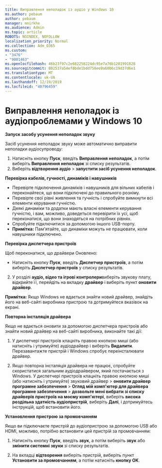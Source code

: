 ```yaml
---
title: Виправлення неполадок із аудіо у Windows 10
ms.author: pebaum
author: pebaum
manager: mnirkhe
ms.audience: Admin
ms.topic: article
ROBOTS: NOINDEX, NOFOLLOW
localization_priority: Normal
ms.collection: Adm_O365
ms.custom:
- "3476"
- "9001463"
ms.openlocfilehash: 46b23f97c2e682258224dc95e7a76b1201991828
ms.sourcegitcommit: 802537a54ef8bde1bdd758ee9a60b6c19d37d6e1
ms.translationtype: MT
ms.contentlocale: uk-UA
ms.lasthandoff: 12/19/2019
ms.locfileid: "40796459"
---
```

# <a name="troubleshooting-audio-problems-in-windows-10"></a>Виправлення неполадок із аудіопроблемами у Windows 10

**Запуск засобу усунення неполадок звуку**

Засіб усунення неполадок звуку може автоматично виправити неполадки аудіосупроводу: 

1. Натисніть кнопку **Пуск**, введіть **Виправлення неполадок**, а потім виберіть **Виправлення неполадок** зі списку результатів. 
2. Виберіть **відтворення аудіо** > **запустити засіб усунення неполадок**.

**Перевірка кабелів, гучності, динаміків і навушників**

- Перевірте підключення динаміків і навушників для вільних кабелів і переконайтеся, що вони підключені до правильного розніму.
- Перевірте свої рівні живлення та гучність і спробуйте вимкнути всі елементи керування гучністю.
- Деякі динаміки та додатки мають власні елементи керування гучністю, і вам, можливо, доведеться перевірити їх усі, щоб переконатися, що вони знаходяться на потрібних рівнях.
- Спробуйте підключитися за допомогою іншого USB-порту.
- **Примітка:** Пам'ятайте, що динаміки можуть не працювати, коли навушники підключено.

**Перевірка диспетчера пристроїв**

Щоб переконатися, що драйвери Оновлено:

- Натисніть кнопку **Пуск**, введіть **Диспетчер пристроїв**, а потім виберіть **Диспетчер пристроїв** у списку результатів.

2. У розділі **аудіо, відео та ігрові контролери**виберіть звукову плату, відкрийте її, перейдіть на вкладку **драйвер** і виберіть пункт **оновити драйвер**. 

**Примітка:** Якщо Windows не вдається знайти новий драйвер, знайдіть його на веб-сайті виробника пристрою та дотримуйтеся вказівок на екрані.

**Повторна інсталяція драйвера**

Якщо не вдається оновити за допомогою диспетчера пристроїв або знайти новий драйвер на веб-сайті виробника, виконайте такі дії: 

1. У диспетчері пристроїв клацніть правою кнопкою миші (або натисніть і утримуйте) аудіодрайвер і виберіть **Видалити**. Перезавантажте пристрій і Windows спробує переінсталювати драйвер.

2. Якщо повторна інсталяція драйвера не працює, спробуйте скористатися загальним аудіодрайвером, який постачається з Windows. У диспетчері пристроїв клацніть правою кнопкою миші (або натисніть і утримуйте) звуковий драйвер > **оновити драйвер програмне забезпечення** > **Огляд мій комп'ютер для драйвера програмне забезпечення** > **дозвольте мені вибрати зі списку драйверів пристроїв на моєму комп'ютері**, виберіть **висока роздільна здатність аудіопристрій**, виберіть **Далі**, і дотримуйтесь інструкцій, щоб встановити його.

**Установлення пристрою за промовчанням**

Якщо ви підключаєте пристрій до аудіопристрою за допомогою USB або HDMI, можливо, потрібно встановити цей пристрій за промовчанням: 

1. Натисніть кнопку **Пуск**, введіть **звук**, а потім виберіть **звук** або **змінити системні звуки** зі списку результатів.

2. На вкладці **відтворення** виберіть пристрій, виберіть пункт **Установити за промовчанням**, а потім натисніть **кнопку OK**.


